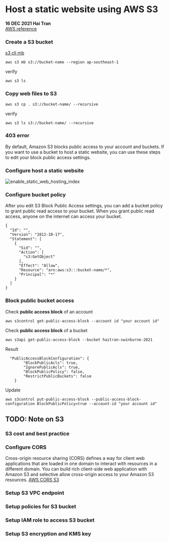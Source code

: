 # Host a static website using AWS S3 
**16 DEC 2021 Hai Tran** <br>
[AWS reference ](https://docs.aws.amazon.com/AmazonS3/latest/userguide/HostingWebsiteOnS3Setup.html#step2-create-bucket-config-as-website)

### Create a S3 bucket 
[s3 cli mb](https://docs.aws.amazon.com/cli/latest/reference/s3/mb.html)
```
aws s3 mb s3://bucket-name --region ap-southeast-1
```
verify 
```
aws s3 ls 
```
### Copy web files to S3 
```
aws s3 cp . s3://bucket-name/ --recursive
```
verify 
```
aws s3 ls s3://bucket-name/ --recursive 
```
### 403 error 
By default, Amazon S3 blocks public access to your account and buckets. If you want to use a bucket to host a static website, you can use these steps to edit your block public access settings.

### Configure host a static website 
![enable_static_web_hosting_index](https://user-images.githubusercontent.com/20411077/146595602-22db6843-6282-45ba-814a-bca5040ef716.png)
### Configure bucket policy 
After you edit S3 Block Public Access settings, you can add a bucket policy to grant public read access to your bucket. When you grant public read access, anyone on the internet can access your bucket.

```
{
  "Id": "",
  "Version": "2012-10-17",
  "Statement": [
    {
      "Sid": "",
      "Action": [
        "s3:GetObject"
      ],
      "Effect": "Allow",
      "Resource": "arn:aws:s3:::bucket-name/*",
      "Principal": "*"
    }
  ]
}
```

### Block public bucket access 
Check **public access block** of an account  
```
aws s3control get-public-access-block --account id "your account id"
```
Check **public access block** of a bucket 
```
aws s3api get-public-access-block --bucket haitran-swinburne-2021
```
Result 
```
  "PublicAccessBlockConfiguration": {
        "BlockPublicAcls": true,
        "IgnorePublicAcls": true,
        "BlockPublicPolicy": false,
        "RestrictPublicBuckets": false
    }
```
Update 
```
aws s3control put-public-access-block --public-access-block-configuration BlockPublicPolicy=true --account-id "your account id"
```

## TODO: Note on S3 
### S3 cost and best practice 
### Configure CORS 
Cross-origin resource sharing (CORS) defines a way for client web applications that are loaded in one domain to interact with resources in a different domain. You can build rich client-side web application with Amazon S3 and selective allow cross-origin access to your Amazon S3 resources. [AWS CORS S3](https://docs.aws.amazon.com/AmazonS3/latest/userguide/ManageCorsUsing.html)
### Setup S3 VPC endpoint 
### Setup policies for S3 bucket 
### Setup IAM role to access S3 bucket 
### Setup S3 encryption and KMS key 
